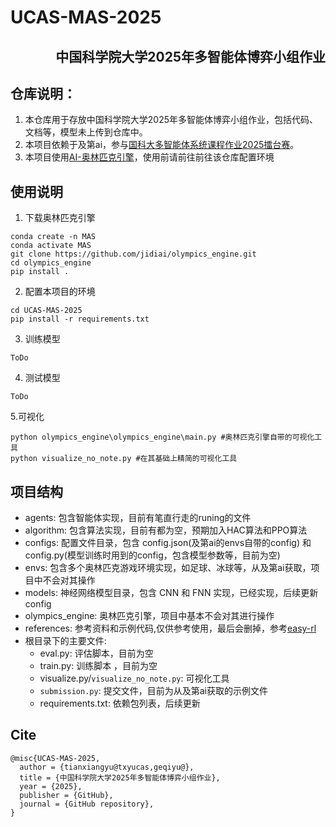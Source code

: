 # UCAS-MAS-2025
## <p align="right">中国科学院大学2025年多智能体博弈小组作业</p>
## 仓库说明：
1. 本仓库用于存放中国科学院大学2025年多智能体博弈小组作业，包括代码、文档等，模型未上传到仓库中。
2. 本项目依赖于及第ai，参与[国科大多智能体系统课程作业2025擂台赛](http://www.jidiai.cn/compete_detail?compete=57)。
3. 本项目使用[AI-奥林匹克引擎](https://github.com/jidiai/olympics_engine)，使用前请前往前往该仓库配置环境

## 使用说明
1. 下载奥林匹克引擎
``` 
conda create -n MAS
conda activate MAS
git clone https://github.com/jidiai/olympics_engine.git
cd olympics_engine 
pip install .
```
2. 配置本项目的环境
```
cd UCAS-MAS-2025
pip install -r requirements.txt
```
3. 训练模型
```
ToDo
```
4. 测试模型
```
ToDo
```
5.可视化
```
python olympics_engine\olympics_engine\main.py #奥林匹克引擎自带的可视化工具
python visualize_no_note.py #在其基础上精简的可视化工具

```

## 项目结构
- agents: 包含智能体实现，目前有笔直行走的runing的文件
- algorithm: 包含算法实现，目前有都为空，预期加入HAC算法和PPO算法
- configs: 配置文件目录，包含 config.json(及第ai的envs自带的config) 和 config.py(模型训练时用到的config，包含模型参数等，目前为空)
- envs: 包含多个奥林匹克游戏环境实现，如足球、冰球等，从及第ai获取，项目中不会对其操作
- models: 神经网络模型目录，包含 CNN 和 FNN 实现，已经实现，后续更新config
- olympics_engine: 奥林匹克引擎，项目中基本不会对其进行操作 
- references: 参考资料和示例代码,仅供参考使用，最后会删掉，参考[easy-rl](https://github.com/datawhalechina/easy-rl)
- 根目录下的主要文件:
  - eval.py: 评估脚本，目前为空
  - train.py: 训练脚本 ，目前为空
  - visualize.py/`visualize_no_note.py`: 可视化工具
  - `submission.py`: 提交文件，目前为从及第ai获取的示例文件
  - requirements.txt: 依赖包列表，后续更新



## Cite
```
@misc{UCAS-MAS-2025,
  author = {tianxiangyu@txyucas,geqiyu@},
  title = {中国科学院大学2025年多智能体博弈小组作业},
  year = {2025},
  publisher = {GitHub},
  journal = {GitHub repository},
}
```